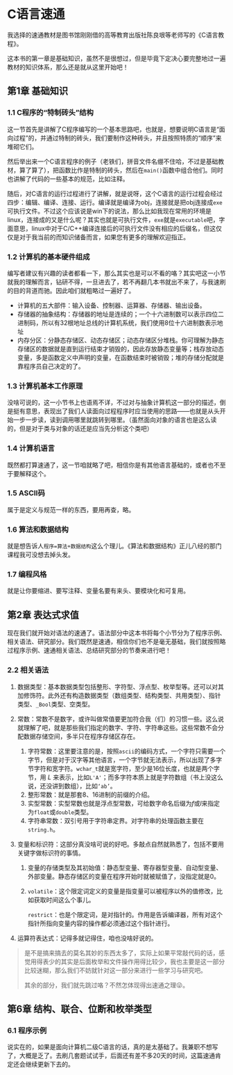 # C语言速通

我选择的速通教材是图书馆刚刚借的高等教育出版社陈良垠等老师写的《C语言教程》。

这本书的第一章是基础知识，虽然不是很想过，但是毕竟下定决心要完整地过一遍教材的知识体系，那么还是就从这里开始吧！

## 第1章 基础知识

### 1.1 C程序的“特制砖头”结构

这一节首先是讲解了C程序编写的一个基本思路吧，也就是，想要说明C语言是“面向过程”的，并通过特制的砖头，我们要制作这种砖头，并且按照特质的“顺序”来堆砌它们。

然后举出来一个C语言程序的例子（老铁们，拼音文件名绷不住哈，不过是基础教材，算了算了），把函数比作是特制的砖头，然后在`main()`函数中组合他们。同时也讲解了代码的一些基本的规范，比如注释。

随后，对C语言的运行过程进行了讲解，就是说呀，这个C语言的运行过程会经过四步：编辑、编译、连接、运行。编译就是编译为obj，连接就是把obj连接成`exe`可执行文件。不过这个应该说是win下的说法，那么比如我现在常用的环境是linux，连接成的又是什么呢？其实也就是可执行文件，`exe`就是`executable`吧，字面意思，linux中对于C/C++编译连接后的可执行文件没有相应的后缀名，但这仅仅是对于我当前的而知识储备而言，如果您有更多的理解欢迎指正。

### 1.2 计算机的基本硬件组成

编写者建议有兴趣的读者都看一下，那么其实也是可以不看的咯？其实吧这一小节就我的理解而言，钻研不得，一旦进去了，若不再翻几本书就出不来了，与我速刷的目的背道而驰。因此咱们就粗略过一遍好了。

- 计算机的五大部件：输入设备、控制器、运算器、存储器、输出设备。
- 存储器的抽象结构：存储器的地址是连续的；一个十六进制数可以表示四位二进制码，所以有32根地址总线的计算机系统，我们使用8位十六进制数表示地址
- 内存分区：分静态存储区、动态存储区；动态存储区分堆栈。你可理解为静态存储区的数据就是直到运行结束才销毁的，因此存放静态变量等；栈存放动态变量，多是函数定义中声明的变量，在函数结束时被销毁；堆的存储分配就是靠程序员自己决定的了。

### 1.3 计算机基本工作原理

没啥可说的，这一小节书上也语焉不详，不过对与抽象计算机这一部分的描述，倒是挺有意思，表现出了我们人读面向过程程序时应当使用的思路——也就是从头开始一步一步读，读到调用哪里就跳转到哪里。（虽然面向对象的语言也是这么读的，但是对于类与对象的话还是应当先分析这个类吧）

### 1.4 计算机语言

既然都打算速通了，这一节咱就略了吧，相信你是有其他语言基础的，或者也不至于要解释这个。

### 1.5 ASCII码 

属于是定义与规范一样的东西，要用再查，略。

### 1.6 算法和数据结构

就是想告诉人`程序=算法+数据结构`这么个理儿。《算法和数据结构》正儿八经的那门课程我可没想去掉头发。

### 1.7 编程风格

就是让你要缩进、要写注释、变量名要有来头、要模块化和可复用。 

## 第2章 表达式求值

现在我们就开始对语法的速通了。语法部分中这本书将每个小节分为了程序示例、相关语法、研究部分。我们既然是速通，相信你们也不是毫无基础，我们就按照略过程序示例、速通相关语法、总结研究部分的节奏来进行吧！

### 2.2 相关语法

1. 数据类型：基本数据类型包括整形、字符型、浮点型、枚举型等。还可以对其加修饰符。此外还有构造数据类型（数组类型、结构类型、共用类型）、指针类型、`_Bool`类型、空类型。

2. 常数：常数不是数字，或许叫做常值要更加符合我（们）的习惯一些。这么说就理解了吧，就是那些我们指定的数字、字符、字符串这些。这些常数不会分配数据存储空间，多半只在程序存储区存在。

   1. 字符常数：这里要注意的是，按照`ascii`的编码方式，一个字符只需要一个字节，但是对于汉字等其他语言，一个字节就无法表示，所以出现了多字节字符和宽字符。`wchar_t`就是宽字符，至少是16位长度，也就是两个字节，用 $L$ 来表示，比如`L'A'`；而多字符本质上就是字符数组（书上没这么说，还没讲到数组），比如`‘ab’`。
   2. 整形常数：就是那套8、16进制的前缀的介绍。
   3. 实型常数：实型常数也就是浮点型常数，可给数字命名后缀为$f$或$l$来指定为`float`或`double`类型。
   4. 字符串常数：双引号用于字符串定界。对字符串的处理函数主要在`string.h`。

3. 变量和标识符：这部分真没啥可说的好吧。多敲点自然就熟悉了，包括不要用关键字做标识符的事情。

   1. 变量的存储类型及其初始值：静态型变量、寄存器型变量、自动型变量、外部变量。静态存储区的变量在程序开始时就被赋值了，没指定就是0。

   2. `volatile`：这个限定词定义的变量是指变量可以被程序以外的值修改，比如获取时间这么个事儿。

      `restrict`：也是个限定词，是对指针的。作用是告诉编译器，所有对这个指针所指向变量内容的操作都必须通过这个指针进行。

4. 运算符表达式：记得多就记得住，咱也没啥好说的。



> 是不是搞来搞去的莫名其妙的东西太多了，实际上如果平常敲代码的话，感觉用得表少的其实是后面枚举和文件操作用得比较少，我也主要是这一部分比较迷糊，那么我们不妨就针对这一部分来进行一些学习与研究吧。
>
> 其余的部分，我们就先跳过咯？不然怎体现得出速通之理😜。

## 第6章 结构、联合、位断和枚举类型

### 6.1 程序示例

说实在的，如果是面向计算机二级C语言的话，真的是太基础了。我兼职不想写了，大概是乏了。去刷几套题试试手，后面还有差不多20天的时间，这篇速通肯定还会继续更新下去的。